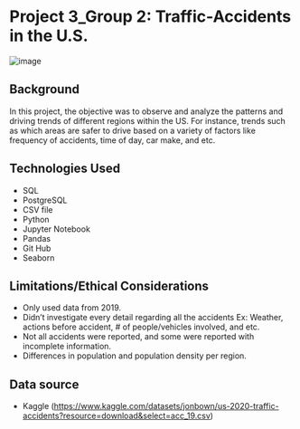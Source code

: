 # Project 3_Group 2: Traffic-Accidents in the U.S.

![image](https://user-images.githubusercontent.com/117343047/233496958-7bfbc127-cf88-4168-9da3-07a54ed695d0.png)

## Background
In this project, the objective was to observe and analyze the patterns and driving trends of different regions within the US. For instance, trends such as which areas are safer to drive based on a variety of factors like frequency of accidents, time of day, car make, and etc.



## Technologies Used
* SQL
* PostgreSQL
* CSV file 
* Python 
* Jupyter Notebook
* Pandas
* Git Hub
* Seaborn


## Limitations/Ethical Considerations
* Only used data from 2019.
* Didn’t investigate every detail regarding all the accidents
   Ex: Weather, actions before accident, # of people/vehicles involved, and etc.
* Not all accidents were reported, and some were reported with incomplete information.
* Differences in population and population density per region.


## Data source
* Kaggle (https://www.kaggle.com/datasets/jonbown/us-2020-traffic-accidents?resource=download&select=acc_19.csv)
